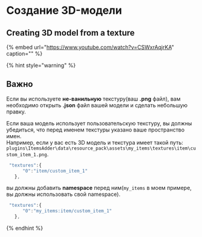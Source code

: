 # Создание 3D-модели

## Creating 3D model from a texture

{% embed url="https://www.youtube.com/watch?v=CSWxrAqjrKA" caption="" %}

{% hint style="warning" %}
## Важно

Если вы используете **не-ванильную** текстуру\(ваш **.png** файл\), вам необходимо открыть **.json** файл вашей модели и сделать небольшую правку.

Если ваша модель использует пользовательскую текстуру, вы должны убедиться, что перед именем текстуры указано ваше пространство имен.  
Например, если у вас есть 3D модель и текстура имеет такой путь: `plugins\ItemsAdder\data\resource_pack\assets\my_items\textures\item\custom_item_1.png`.

```javascript
 "textures":{
      "0":"item/custom_item_1"
   },
```

вы должны добавить **namespace** перед ним\(`my_items` в моем примере, вы должны использовать свой namespace\).

```javascript
 "textures":{
      "0":"my_items:item/custom_item_1"
   },
```
{% endhint %}

